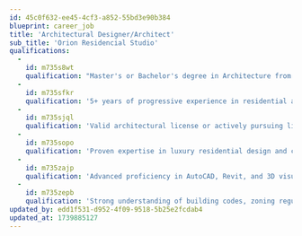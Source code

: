 ```yaml
---
id: 45c0f632-ee45-4cf3-a852-55bd3e90b384
blueprint: career_job
title: 'Architectural Designer/Architect'
sub_title: 'Orion Residencial Studio'
qualifications:
  -
    id: m735s8wt
    qualification: "Master's or Bachelor's degree in Architecture from an accredited institution"
  -
    id: m735sfkr
    qualification: '5+ years of progressive experience in residential architecture'
  -
    id: m735sjql
    qualification: 'Valid architectural license or actively pursuing licensure'
  -
    id: m735sopo
    qualification: 'Proven expertise in luxury residential design and custom home projects'
  -
    id: m735zajp
    qualification: 'Advanced proficiency in AutoCAD, Revit, and 3D visualization software'
  -
    id: m735zepb
    qualification: 'Strong understanding of building codes, zoning regulations, and sustainable design practices'
updated_by: edd1f531-d952-4f09-9518-5b25e2fcdab4
updated_at: 1739885127
---
```

